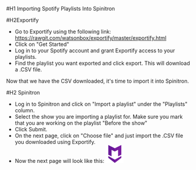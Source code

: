 #H1 Importing Spotify Playlists Into Spinitron

#H2Exportify
- Go to Exportify using the following link: 
   https://rawgit.com/watsonbox/exportify/master/exportify.html
- Click on "Get Started"
- Log in to your Spotify account and grant Exportify access to your playlists.
- Find the playlist you want exported and click export. This will download a .CSV file.

Now that we have the CSV downloaded, it's time to import it into Spinitron.

#H2 Spinitron
- Log in to Spinitron and click on "Import a playlist" under the "Playlists" column.
- Select the show you are importing a playlist for. Make sure you mark that you are working on the playlist "Before the show"
- Click Submit.
- On the next page, click on "Choose file" and just import the .CSV file you downloaded using Exportify.
- Now the next page will look like this:
![alt text](https://github.com/adam-p/markdown-here/raw/master/src/common/images/icon48.png "Logo Title Text 1")
